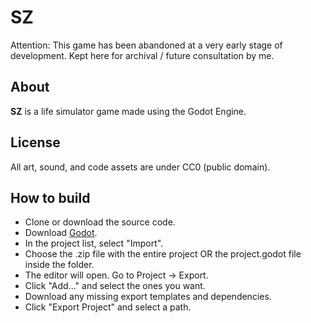 # SZ
Attention: This game has been abandoned at a very early stage of development. Kept here for archival / future consultation by me.
## About
**SZ** is a life simulator game made using the Godot Engine.
## License
All art, sound, and code assets are under CC0 (public domain).
## How to build
- Clone or download the source code.
- Download [Godot](https://godotengine.org/download/linux).
- In the project list, select "Import".
- Choose the .zip file with the entire project OR the project.godot file inside the folder.
- The editor will open. Go to Project -> Export.
- Click "Add..." and select the ones you want.
- Download any missing export templates and dependencies.
- Click "Export Project" and select a path.
